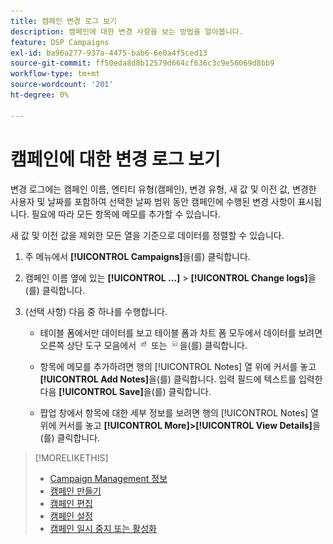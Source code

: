 ```yaml
---
title: 캠페인 변경 로그 보기
description: 캠페인에 대한 변경 사항을 보는 방법을 알아봅니다.
feature: DSP Campaigns
exl-id: ba96a277-937a-4475-bab6-6e0a4f5ced13
source-git-commit: ff50eda8d8b12579d664cf636c3c9e56069d8bb9
workflow-type: tm+mt
source-wordcount: '201'
ht-degree: 0%

---
```


# 캠페인에 대한 변경 로그 보기

변경 로그에는 캠페인 이름, 엔티티 유형(캠페인), 변경 유형, 새 값 및 이전 값, 변경한 사용자 및 날짜를 포함하여 선택한 날짜 범위 동안 캠페인에 수행된 변경 사항이 표시됩니다. 필요에 따라 모든 항목에 메모를 추가할 수 있습니다.

새 값 및 이전 값을 제외한 모든 열을 기준으로 데이터를 정렬할 수 있습니다.

1. 주 메뉴에서 **[!UICONTROL Campaigns]**&#x200B;을(를) 클릭합니다.

1. 캠페인 이름 옆에 있는 **[!UICONTROL ...]** > **[!UICONTROL Change logs]**&#x200B;을(를) 클릭합니다.

1. (선택 사항) 다음 중 하나를 수행합니다.

   * 테이블 폼에서만 데이터를 보고 테이블 폼과 차트 폼 모두에서 데이터를 보려면 오른쪽 상단 도구 모음에서 ![테이블 및 차트 보기](/help/dsp/assets/table-plus-chart-view.png "테이블 및 차트 보기") 또는 ![표 보기](/help/dsp/assets/table-view.png "표 보기")을(를) 클릭합니다.

   * 항목에 메모를 추가하려면 행의 [!UICONTROL Notes] 열 위에 커서를 놓고 **[!UICONTROL Add Notes]**&#x200B;을(를) 클릭합니다. 입력 필드에 텍스트를 입력한 다음 **[!UICONTROL Save]**&#x200B;을(를) 클릭합니다.

   * 팝업 창에서 항목에 대한 세부 정보를 보려면 행의 [!UICONTROL Notes] 열 위에 커서를 놓고 **[!UICONTROL More]>[!UICONTROL View Details]**&#x200B;을(를) 클릭합니다.

>[!MORELIKETHIS]
>
>* [Campaign Management 정보](campaign-about.md)
>* [캠페인 만들기](campaign-create.md)
>* [캠페인 편집](campaign-edit.md)
>* [캠페인 설정](campaign-settings.md)
>* [캠페인 일시 중지 또는 활성화](campaign-pause-activate.md)
